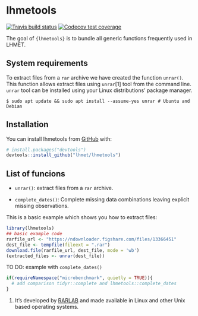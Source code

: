
<!-- README.md is generated from README.Rmd. Please edit that file -->

# lhmetools

<!-- badges: start -->

[![Travis build
status](https://travis-ci.com/lhmet/lhmetools.svg?branch=master)](https://travis-ci.com/lhmet/lhmetools)
[![Codecov test
coverage](https://codecov.io/gh/lhmet/lhmetools/branch/master/graph/badge.svg)](https://codecov.io/gh/lhmet/lhmetools?branch=master)
<!-- badges: end -->

The goal of `{lhmetools}` is to bundle all generic functions frequently
used in LHMET.

## System requirements

To extract files from a `rar` archive we have created the function
`unrar()`. This function allows extract files using `unrar`\[1\] tool
from the command line. `unrar` tool can be installed using your Linux
distributions’ package manager.

    $ sudo apt update && sudo apt install --assume-yes unrar # Ubuntu and Debian

## Installation

You can install lhmetools from [GitHub](https://github.com/) with:

``` r
# install.packages("devtools")
devtools::install_github("lhmet/lhmetools")
```

## List of funcions

  - `unrar()`: extract files from a `rar` archive.

  - `complete_dates()`: Complete missing data combinations leaving
    explicit missing observations.

This is a basic example which shows you how to extract files:

``` r
library(lhmetools)
## basic example code
rarfile_url <- "https://ndownloader.figshare.com/files/13366451"
dest_file <- tempfile(fileext = ".rar")
download.file(rarfile_url, dest_file, mode = 'wb')
(extracted_files <- unrar(dest_file))
```

TO DO: example with `complete_dates()`

``` r
if(requireNamespace("microbenchmark", quietly = TRUE)){
  # add comparison tidyr::complete and lhmetools::complete_dates
}
```

1.  It’s developed by [RARLAB](https://www.rarlab.com/download.htm) and
    made available in Linux and other Unix based operating systems.
